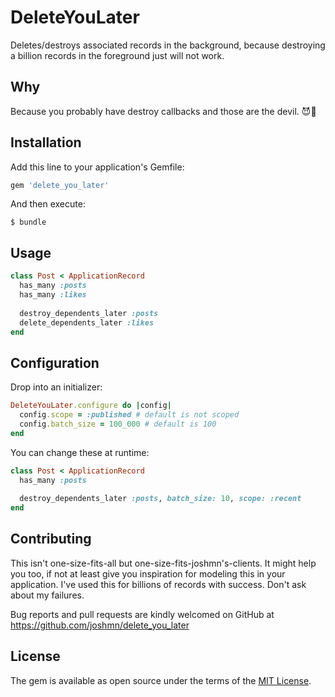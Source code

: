 # DeleteYouLater

Deletes/destroys associated records in the background, because destroying a billion records in the foreground just will not work.

## Why

Because you probably have destroy callbacks and those are the devil. 😈🔱

## Installation

Add this line to your application's Gemfile:

```ruby
gem 'delete_you_later'
```

And then execute:

    $ bundle

## Usage

```ruby
class Post < ApplicationRecord
  has_many :posts 
  has_many :likes
  
  destroy_dependents_later :posts
  delete_dependents_later :likes
end
```

## Configuration

Drop into an initializer:

```ruby
DeleteYouLater.configure do |config|
  config.scope = :published # default is not scoped
  config.batch_size = 100_000 # default is 100
end
```

You can change these at runtime:

```ruby
class Post < ApplicationRecord
  has_many :posts
  
  destroy_dependents_later :posts, batch_size: 10, scope: :recent 
end
```

## Contributing

This isn't one-size-fits-all but one-size-fits-joshmn's-clients. It might help you too, if not at least give you inspiration for modeling this in your application. I've used this for billions of records with success. Don't ask about my failures.
 
Bug reports and pull requests are kindly welcomed on GitHub at https://github.com/joshmn/delete_you_later

## License

The gem is available as open source under the terms of the [MIT License](https://opensource.org/licenses/MIT).
